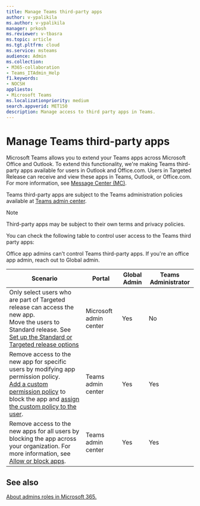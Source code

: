```yaml
---
title: Manage Teams third-party apps
author: v-ypalikila
ms.author: v-ypalikila
manager: prkosh
ms.reviewer: v-tbasra
ms.topic: article
ms.tgt.pltfrm: cloud
ms.service: msteams
audience: Admin
ms.collection: 
- M365-collaboration
- Teams_ITAdmin_Help
f1.keywords:
- NOCSH
appliesto: 
- Microsoft Teams
ms.localizationpriority: medium
search.appverid: MET150
description: Manage access to third party apps in Teams. 
---
```


# Manage Teams third-party apps

Microsoft Teams allows you to extend your Teams apps across Microsoft Office and Outlook. To extend this functionality, we're making Teams third-party apps available for users in Outlook and Office.com. Users in Targeted Release can receive and view these apps in Teams, Outlook, or Office.com. For more information, see [Message Center (MC)](https://admin.microsoft.com/AdminPortal/Home#/MessageCenter/:/messages/MC334280).

Teams third-party apps are subject to the Teams administration policies available at [Teams admin center](https://admin.teams.microsoft.com/dashboard).

> [!Note]
> Third-party apps may be subject to their own terms and privacy policies.

<!--- 
As an admin, you can manage access to the new Teams third party apps for your users:

1. Change the release option to Standard release in TAC. For more information, see [Set up the Standard or Targeted release options](/microsoft-365/admin/manage/release-options-in-office-365?view=o365-worldwide&preserve-view=true).

1. If you're unable to change users to Standard release, [add a custom permission policy](teams-app-permission-policies.md#create-a-custom-app-permission-policy) to block the app and [assign the custom policy to the user](policy-assignment-overview.md).

1. If you're unable to remove the user assignment to the app in Teams, you can block the new third party app for all users. For more information, see [Allow or block apps](manage-apps.md#allow-and-block-apps)

   > [!NOTE]
   > Users who have installed an existing in-market add-ins of the same app in Outlook and Office will continue to see the app.

 --->

You can check the following table to control user access to the Teams third party apps:

Office app admins can't control Teams third-party apps. If you're an office app admin, reach out to Global admin.

|Scenario|Portal|Global Admin|Teams Administrator|
|--|---|---|--|
|Only select users who are part of Targeted release can access the new app. <br> Move the users to Standard release.  See [Set up the Standard or Targeted release options](/microsoft-365/admin/manage/release-options-in-office-365?view=o365-worldwide&preserve-view=true)|Microsoft admin center|Yes|No|
|Remove access to the new app for specific users by modifying app permission policy.<br>[Add a custom permission policy](teams-app-permission-policies.md#create-a-custom-app-permission-policy) to block the app and [assign the custom policy to the user](policy-assignment-overview.md).|Teams admin center|Yes|Yes|
|Remove access to the new apps for all users by blocking the app across your organization. For more information, see [Allow or block apps](manage-apps.md#allow-and-block-apps).|Teams admin center|Yes|Yes|

## See also
[About admins roles in Microsoft 365.](/microsoft-365/admin/add-users/about-admin-roles?view=o365-worldwide)